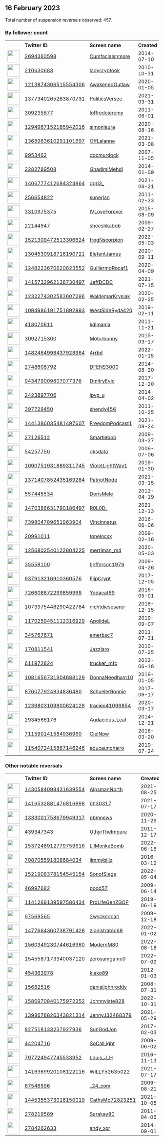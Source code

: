 
## 16 February 2023
Total number of suspension reversals observed: 457.

### By follower count
<table><tr><th></th><th align="left">Twitter ID</th><th align="left">Screen name</th>
<th align="left">Created</th><th align="left">Status</th><th align="left">Suspended</th><th align="left">Followers</th>
<tr><td><a href="https://pbs.twimg.com/profile_images/933505293245280257/3sefPJRO_normal.jpg"><img src="https://pbs.twimg.com/profile_images/933505293245280257/3sefPJRO_normal.jpg" width="40px" height="40px" align="center"/></a></td><td><a href="https://twitter.com/intent/user?user_id=2694360598">2694360598</a></td><td><a href="https://twitter.com/Cumfacialsnmore">Cumfacialsnmore</a></td><td>2014-07-10</td><td align="center"></td><td>2023-02-07</td><td>741772</td></tr>
<tr><td><a href="https://pbs.twimg.com/profile_images/1657405587418652675/zZNI3nuB_normal.jpg"><img src="https://pbs.twimg.com/profile_images/1657405587418652675/zZNI3nuB_normal.jpg" width="40px" height="40px" align="center"/></a></td><td><a href="https://twitter.com/intent/user?user_id=210630683">210630683</a></td><td><a href="https://twitter.com/ladycryptook">ladycryptook</a></td><td>2010-10-31</td><td align="center"></td><td>2023-01-25</td><td>404360</td></tr>
<tr><td><a href="https://pbs.twimg.com/profile_images/1343628597311852545/8m4myrBg_normal.jpg"><img src="https://pbs.twimg.com/profile_images/1343628597311852545/8m4myrBg_normal.jpg" width="40px" height="40px" align="center"/></a></td><td><a href="https://twitter.com/intent/user?user_id=1213874306515554306">1213874306515554306</a></td><td><a href="https://twitter.com/AwakenedOutlaw">AwakenedOutlaw</a></td><td>2020-01-05</td><td align="center"></td><td></td><td>161307</td></tr>
<tr><td><a href="https://pbs.twimg.com/profile_images/1660272770943533057/5skxf90p_normal.jpg"><img src="https://pbs.twimg.com/profile_images/1660272770943533057/5skxf90p_normal.jpg" width="40px" height="40px" align="center"/></a></td><td><a href="https://twitter.com/intent/user?user_id=1377340265283870731">1377340265283870731</a></td><td><a href="https://twitter.com/PoliticsVersee">PoliticsVersee</a></td><td>2021-03-31</td><td align="center"></td><td>2023-01-06</td><td>42877</td></tr>
<tr><td><a href="https://pbs.twimg.com/profile_images/1651042672784596994/nYoBkvYm_normal.jpg"><img src="https://pbs.twimg.com/profile_images/1651042672784596994/nYoBkvYm_normal.jpg" width="40px" height="40px" align="center"/></a></td><td><a href="https://twitter.com/intent/user?user_id=309235877">309235877</a></td><td><a href="https://twitter.com/loffredojeremy">loffredojeremy</a></td><td>2011-06-01</td><td align="center"></td><td>2023-02-13</td><td>35778</td></tr>
<tr><td><a href="https://pbs.twimg.com/profile_images/1570080962045698048/E6IBsHdR_normal.jpg"><img src="https://pbs.twimg.com/profile_images/1570080962045698048/E6IBsHdR_normal.jpg" width="40px" height="40px" align="center"/></a></td><td><a href="https://twitter.com/intent/user?user_id=1294967152185942016">1294967152185942016</a></td><td><a href="https://twitter.com/simonleura">simonleura</a></td><td>2020-08-16</td><td align="center">🔒</td><td>2022-09-18</td><td>25929</td></tr>
<tr><td><a href="https://pbs.twimg.com/profile_images/1626628393214128128/UMKK9XjV_normal.jpg"><img src="https://pbs.twimg.com/profile_images/1626628393214128128/UMKK9XjV_normal.jpg" width="40px" height="40px" align="center"/></a></td><td><a href="https://twitter.com/intent/user?user_id=1368963610291101697">1368963610291101697</a></td><td><a href="https://twitter.com/OffLalanne">OffLalanne</a></td><td>2021-03-08</td><td align="center"></td><td></td><td>22857</td></tr>
<tr><td><a href="https://pbs.twimg.com/profile_images/1632873201633218560/MZebf8iB_normal.jpg"><img src="https://pbs.twimg.com/profile_images/1632873201633218560/MZebf8iB_normal.jpg" width="40px" height="40px" align="center"/></a></td><td><a href="https://twitter.com/intent/user?user_id=9953462">9953462</a></td><td><a href="https://twitter.com/docmurdock">docmurdock</a></td><td>2007-11-05</td><td align="center"></td><td></td><td>22027</td></tr>
<tr><td><a href="https://pbs.twimg.com/profile_images/1571404183043035137/pqgCEVuO_normal.jpg"><img src="https://pbs.twimg.com/profile_images/1571404183043035137/pqgCEVuO_normal.jpg" width="40px" height="40px" align="center"/></a></td><td><a href="https://twitter.com/intent/user?user_id=2282789508">2282789508</a></td><td><a href="https://twitter.com/GhadimiMehdi">GhadimiMehdi</a></td><td>2014-01-09</td><td align="center"></td><td>2023-01-01</td><td>21167</td></tr>
<tr><td><a href="https://pbs.twimg.com/profile_images/1663248464996597774/Xtglgxj3_normal.jpg"><img src="https://pbs.twimg.com/profile_images/1663248464996597774/Xtglgxj3_normal.jpg" width="40px" height="40px" align="center"/></a></td><td><a href="https://twitter.com/intent/user?user_id=1406777412684324864">1406777412684324864</a></td><td><a href="https://twitter.com/dgrl3_">dgrl3_</a></td><td>2021-06-21</td><td align="center">🔒</td><td>2022-08-13</td><td>20271</td></tr>
<tr><td><a href="https://pbs.twimg.com/profile_images/1351266903449366531/85x8GJ-o_normal.jpg"><img src="https://pbs.twimg.com/profile_images/1351266903449366531/85x8GJ-o_normal.jpg" width="40px" height="40px" align="center"/></a></td><td><a href="https://twitter.com/intent/user?user_id=256654822">256654822</a></td><td><a href="https://twitter.com/superjan">superjan</a></td><td>2011-02-23</td><td align="center"></td><td></td><td>18872</td></tr>
<tr><td><a href="https://pbs.twimg.com/profile_images/1526987391407312896/8UqnsnNk_normal.jpg"><img src="https://pbs.twimg.com/profile_images/1526987391407312896/8UqnsnNk_normal.jpg" width="40px" height="40px" align="center"/></a></td><td><a href="https://twitter.com/intent/user?user_id=3310975375">3310975375</a></td><td><a href="https://twitter.com/IVLoveForever">IVLoveForever</a></td><td>2015-08-09</td><td align="center"></td><td>2022-08-15</td><td>18584</td></tr>
<tr><td><a href="https://pbs.twimg.com/profile_images/1516411335701053449/nDYBP5Ay_normal.jpg"><img src="https://pbs.twimg.com/profile_images/1516411335701053449/nDYBP5Ay_normal.jpg" width="40px" height="40px" align="center"/></a></td><td><a href="https://twitter.com/intent/user?user_id=22144947">22144947</a></td><td><a href="https://twitter.com/sheeshkabob">sheeshkabob</a></td><td>2009-02-27</td><td align="center"></td><td>2022-10-20</td><td>18231</td></tr>
<tr><td><a href="https://pbs.twimg.com/profile_images/1531784880123695105/siBDocM2_normal.jpg"><img src="https://pbs.twimg.com/profile_images/1531784880123695105/siBDocM2_normal.jpg" width="40px" height="40px" align="center"/></a></td><td><a href="https://twitter.com/intent/user?user_id=1521309472513306624">1521309472513306624</a></td><td><a href="https://twitter.com/frogNscorpion">frogNscorpion</a></td><td>2022-05-03</td><td align="center"></td><td>2022-09-29</td><td>14946</td></tr>
<tr><td><a href="https://pbs.twimg.com/profile_images/1387551633274400769/-NUDD1JD_normal.jpg"><img src="https://pbs.twimg.com/profile_images/1387551633274400769/-NUDD1JD_normal.jpg" width="40px" height="40px" align="center"/></a></td><td><a href="https://twitter.com/intent/user?user_id=1304530918716190721">1304530918716190721</a></td><td><a href="https://twitter.com/ElefentJames">ElefentJames</a></td><td>2020-09-11</td><td align="center">🚫</td><td></td><td>13785</td></tr>
<tr><td><a href="https://pbs.twimg.com/profile_images/1248224421094912002/BmXYpdM1_normal.jpg"><img src="https://pbs.twimg.com/profile_images/1248224421094912002/BmXYpdM1_normal.jpg" width="40px" height="40px" align="center"/></a></td><td><a href="https://twitter.com/intent/user?user_id=1248223670620823552">1248223670620823552</a></td><td><a href="https://twitter.com/GuillermoRocaf1">GuillermoRocaf1</a></td><td>2020-04-09</td><td align="center"></td><td>2022-06-29</td><td>12607</td></tr>
<tr><td><a href="https://pbs.twimg.com/profile_images/1652156570677985281/dfBAjO2X_normal.jpg"><img src="https://pbs.twimg.com/profile_images/1652156570677985281/dfBAjO2X_normal.jpg" width="40px" height="40px" align="center"/></a></td><td><a href="https://twitter.com/intent/user?user_id=1415732962138730497">1415732962138730497</a></td><td><a href="https://twitter.com/JeffDCDC">JeffDCDC</a></td><td>2021-07-15</td><td align="center"></td><td>2022-10-31</td><td>12052</td></tr>
<tr><td><a href="https://pbs.twimg.com/profile_images/1232275426917126144/Q7bt7ii7_normal.jpg"><img src="https://pbs.twimg.com/profile_images/1232275426917126144/Q7bt7ii7_normal.jpg" width="40px" height="40px" align="center"/></a></td><td><a href="https://twitter.com/intent/user?user_id=1232274302583607296">1232274302583607296</a></td><td><a href="https://twitter.com/WaldemarKrysiak">WaldemarKrysiak</a></td><td>2020-02-25</td><td align="center"></td><td></td><td>11223</td></tr>
<tr><td><a href="https://pbs.twimg.com/profile_images/1640721112610000898/IcNfmN5H_normal.jpg"><img src="https://pbs.twimg.com/profile_images/1640721112610000898/IcNfmN5H_normal.jpg" width="40px" height="40px" align="center"/></a></td><td><a href="https://twitter.com/intent/user?user_id=1094986191751892993">1094986191751892993</a></td><td><a href="https://twitter.com/WestSideRyda420">WestSideRyda420</a></td><td>2019-02-11</td><td align="center"></td><td></td><td>10985</td></tr>
<tr><td><a href="https://pbs.twimg.com/profile_images/1136047169771900931/dAj1zZVG_normal.png"><img src="https://pbs.twimg.com/profile_images/1136047169771900931/dAj1zZVG_normal.png" width="40px" height="40px" align="center"/></a></td><td><a href="https://twitter.com/intent/user?user_id=418070611">418070611</a></td><td><a href="https://twitter.com/kdlmama">kdlmama</a></td><td>2011-11-21</td><td align="center"></td><td></td><td>9589</td></tr>
<tr><td><a href="https://pbs.twimg.com/profile_images/954090058625073152/TuYwYc0H_normal.jpg"><img src="https://pbs.twimg.com/profile_images/954090058625073152/TuYwYc0H_normal.jpg" width="40px" height="40px" align="center"/></a></td><td><a href="https://twitter.com/intent/user?user_id=3092715300">3092715300</a></td><td><a href="https://twitter.com/Motorbunny">Motorbunny</a></td><td>2015-03-17</td><td align="center"></td><td>2022-06-23</td><td>9438</td></tr>
<tr><td><a href="https://pbs.twimg.com/profile_images/1650846544755556353/QLx1sFVT_normal.jpg"><img src="https://pbs.twimg.com/profile_images/1650846544755556353/QLx1sFVT_normal.jpg" width="40px" height="40px" align="center"/></a></td><td><a href="https://twitter.com/intent/user?user_id=1482464998437928964">1482464998437928964</a></td><td><a href="https://twitter.com/4rrbd">4rrbd</a></td><td>2022-01-15</td><td align="center"></td><td>2022-11-10</td><td>9114</td></tr>
<tr><td><a href="https://pbs.twimg.com/profile_images/1361984310153269249/npXmCpq3_normal.jpg"><img src="https://pbs.twimg.com/profile_images/1361984310153269249/npXmCpq3_normal.jpg" width="40px" height="40px" align="center"/></a></td><td><a href="https://twitter.com/intent/user?user_id=2748608792">2748608792</a></td><td><a href="https://twitter.com/DFENS3000">DFENS3000</a></td><td>2014-08-20</td><td align="center"></td><td></td><td>8829</td></tr>
<tr><td><a href="https://pbs.twimg.com/profile_images/1575448147463208963/nkLn0g3Q_normal.jpg"><img src="https://pbs.twimg.com/profile_images/1575448147463208963/nkLn0g3Q_normal.jpg" width="40px" height="40px" align="center"/></a></td><td><a href="https://twitter.com/intent/user?user_id=943479009807077376">943479009807077376</a></td><td><a href="https://twitter.com/DmitryEvic">DmitryEvic</a></td><td>2017-12-20</td><td align="center"></td><td>2022-10-25</td><td>8644</td></tr>
<tr><td><a href="https://pbs.twimg.com/profile_images/1658146866956234752/SSamUjdJ_normal.jpg"><img src="https://pbs.twimg.com/profile_images/1658146866956234752/SSamUjdJ_normal.jpg" width="40px" height="40px" align="center"/></a></td><td><a href="https://twitter.com/intent/user?user_id=2423897706">2423897706</a></td><td><a href="https://twitter.com/jpvp_u">jpvp_u</a></td><td>2014-04-02</td><td align="center"></td><td>2022-06-07</td><td>8189</td></tr>
<tr><td><a href="https://pbs.twimg.com/profile_images/1457424326261723144/VegEVzP3_normal.jpg"><img src="https://pbs.twimg.com/profile_images/1457424326261723144/VegEVzP3_normal.jpg" width="40px" height="40px" align="center"/></a></td><td><a href="https://twitter.com/intent/user?user_id=397729450">397729450</a></td><td><a href="https://twitter.com/shendy456">shendy456</a></td><td>2011-10-25</td><td align="center"></td><td>2022-04-27</td><td>7314</td></tr>
<tr><td><a href="https://pbs.twimg.com/profile_images/1498353715543162883/YqzFZfE6_normal.jpg"><img src="https://pbs.twimg.com/profile_images/1498353715543162883/YqzFZfE6_normal.jpg" width="40px" height="40px" align="center"/></a></td><td><a href="https://twitter.com/intent/user?user_id=1441386035481497607">1441386035481497607</a></td><td><a href="https://twitter.com/FreedomPodcast1">FreedomPodcast1</a></td><td>2021-09-24</td><td align="center"></td><td>2022-06-09</td><td>7028</td></tr>
<tr><td><a href="https://pbs.twimg.com/profile_images/1361527678495506432/JgrMhXcZ_normal.jpg"><img src="https://pbs.twimg.com/profile_images/1361527678495506432/JgrMhXcZ_normal.jpg" width="40px" height="40px" align="center"/></a></td><td><a href="https://twitter.com/intent/user?user_id=27126512">27126512</a></td><td><a href="https://twitter.com/Smartiebob">Smartiebob</a></td><td>2009-03-27</td><td align="center"></td><td>2022-10-23</td><td>6917</td></tr>
<tr><td><a href="https://pbs.twimg.com/profile_images/819319941023219712/ugyo9DpS_normal.jpg"><img src="https://pbs.twimg.com/profile_images/819319941023219712/ugyo9DpS_normal.jpg" width="40px" height="40px" align="center"/></a></td><td><a href="https://twitter.com/intent/user?user_id=54257750">54257750</a></td><td><a href="https://twitter.com/dksdata">dksdata</a></td><td>2009-07-06</td><td align="center"></td><td>2022-08-24</td><td>6676</td></tr>
<tr><td><a href="https://pbs.twimg.com/profile_images/1628821491289817088/OqBoHvvP_normal.jpg"><img src="https://pbs.twimg.com/profile_images/1628821491289817088/OqBoHvvP_normal.jpg" width="40px" height="40px" align="center"/></a></td><td><a href="https://twitter.com/intent/user?user_id=1090751931889311745">1090751931889311745</a></td><td><a href="https://twitter.com/VioletLightWav1">VioletLightWav1</a></td><td>2019-01-30</td><td align="center"></td><td></td><td>5766</td></tr>
<tr><td><a href="https://pbs.twimg.com/profile_images/1626196702985355264/j_7_QLuB_normal.jpg"><img src="https://pbs.twimg.com/profile_images/1626196702985355264/j_7_QLuB_normal.jpg" width="40px" height="40px" align="center"/></a></td><td><a href="https://twitter.com/intent/user?user_id=1371407852435169284">1371407852435169284</a></td><td><a href="https://twitter.com/PatriotNode">PatriotNode</a></td><td>2021-03-15</td><td align="center">🚫</td><td>2022-04-30</td><td>5518</td></tr>
<tr><td><a href="https://pbs.twimg.com/profile_images/1529403165619240960/3iZ0wAJ3_normal.jpg"><img src="https://pbs.twimg.com/profile_images/1529403165619240960/3iZ0wAJ3_normal.jpg" width="40px" height="40px" align="center"/></a></td><td><a href="https://twitter.com/intent/user?user_id=557445534">557445534</a></td><td><a href="https://twitter.com/DorisMele">DorisMele</a></td><td>2012-04-19</td><td align="center"></td><td>2022-07-16</td><td>5327</td></tr>
<tr><td><a href="https://pbs.twimg.com/profile_images/1630685024654618628/1t_57_7n_normal.jpg"><img src="https://pbs.twimg.com/profile_images/1630685024654618628/1t_57_7n_normal.jpg" width="40px" height="40px" align="center"/></a></td><td><a href="https://twitter.com/intent/user?user_id=1470386631790186497">1470386631790186497</a></td><td><a href="https://twitter.com/R0L0D_">R0L0D_</a></td><td>2021-12-13</td><td align="center"></td><td>2022-06-05</td><td>5188</td></tr>
<tr><td><a href="https://pbs.twimg.com/profile_images/1626403255289774081/a92F7P2I_normal.jpg"><img src="https://pbs.twimg.com/profile_images/1626403255289774081/a92F7P2I_normal.jpg" width="40px" height="40px" align="center"/></a></td><td><a href="https://twitter.com/intent/user?user_id=739804789651963904">739804789651963904</a></td><td><a href="https://twitter.com/Vincinnatus">Vincinnatus</a></td><td>2016-06-06</td><td align="center"></td><td></td><td>5031</td></tr>
<tr><td><a href="https://pbs.twimg.com/profile_images/1627450003856977920/XtX8CkH4_normal.jpg"><img src="https://pbs.twimg.com/profile_images/1627450003856977920/XtX8CkH4_normal.jpg" width="40px" height="40px" align="center"/></a></td><td><a href="https://twitter.com/intent/user?user_id=20991011">20991011</a></td><td><a href="https://twitter.com/tonelocxx">tonelocxx</a></td><td>2009-02-16</td><td align="center"></td><td></td><td>4892</td></tr>
<tr><td><a href="https://pbs.twimg.com/profile_images/1404685598716166150/MDQvDGJG_normal.jpg"><img src="https://pbs.twimg.com/profile_images/1404685598716166150/MDQvDGJG_normal.jpg" width="40px" height="40px" align="center"/></a></td><td><a href="https://twitter.com/intent/user?user_id=1256802540122804225">1256802540122804225</a></td><td><a href="https://twitter.com/merriman_md">merriman_md</a></td><td>2020-05-03</td><td align="center"></td><td>2022-06-13</td><td>4872</td></tr>
<tr><td><a href="https://pbs.twimg.com/profile_images/184946497/moi2_normal.jpg"><img src="https://pbs.twimg.com/profile_images/184946497/moi2_normal.jpg" width="40px" height="40px" align="center"/></a></td><td><a href="https://twitter.com/intent/user?user_id=35558100">35558100</a></td><td><a href="https://twitter.com/tjefferson1976">tjefferson1976</a></td><td>2009-04-26</td><td align="center"></td><td></td><td>4816</td></tr>
<tr><td><a href="https://pbs.twimg.com/profile_images/1019673975725678592/qciBWYR-_normal.jpg"><img src="https://pbs.twimg.com/profile_images/1019673975725678592/qciBWYR-_normal.jpg" width="40px" height="40px" align="center"/></a></td><td><a href="https://twitter.com/intent/user?user_id=937913216910360576">937913216910360576</a></td><td><a href="https://twitter.com/FlipCrypt">FlipCrypt</a></td><td>2017-12-05</td><td align="center"></td><td></td><td>4681</td></tr>
<tr><td><a href="https://pbs.twimg.com/profile_images/1020527394699038720/jwExjCog_normal.jpg"><img src="https://pbs.twimg.com/profile_images/1020527394699038720/jwExjCog_normal.jpg" width="40px" height="40px" align="center"/></a></td><td><a href="https://twitter.com/intent/user?user_id=726608872299859968">726608872299859968</a></td><td><a href="https://twitter.com/Yodacat69">Yodacat69</a></td><td>2016-05-01</td><td align="center"></td><td></td><td>4450</td></tr>
<tr><td><a href="https://pbs.twimg.com/profile_images/1627317361161211904/OuhYPBqB_normal.jpg"><img src="https://pbs.twimg.com/profile_images/1627317361161211904/OuhYPBqB_normal.jpg" width="40px" height="40px" align="center"/></a></td><td><a href="https://twitter.com/intent/user?user_id=1073975448290422784">1073975448290422784</a></td><td><a href="https://twitter.com/nichtdiesesarer">nichtdiesesarer</a></td><td>2018-12-15</td><td align="center">👋</td><td>2022-05-25</td><td>4321</td></tr>
<tr><td><a href="https://pbs.twimg.com/profile_images/1625056194485276675/2o227pDR_normal.jpg"><img src="https://pbs.twimg.com/profile_images/1625056194485276675/2o227pDR_normal.jpg" width="40px" height="40px" align="center"/></a></td><td><a href="https://twitter.com/intent/user?user_id=1170259451112316929">1170259451112316929</a></td><td><a href="https://twitter.com/ApolideL">ApolideL</a></td><td>2019-09-07</td><td align="center"></td><td>2022-10-18</td><td>4259</td></tr>
<tr><td><a href="https://pbs.twimg.com/profile_images/1659621481070903314/zuVuvEbS_normal.jpg"><img src="https://pbs.twimg.com/profile_images/1659621481070903314/zuVuvEbS_normal.jpg" width="40px" height="40px" align="center"/></a></td><td><a href="https://twitter.com/intent/user?user_id=345767671">345767671</a></td><td><a href="https://twitter.com/emerbsc7">emerbsc7</a></td><td>2011-07-31</td><td align="center"></td><td></td><td>4205</td></tr>
<tr><td><a href="https://pbs.twimg.com/profile_images/1626606201642549248/akWPnvFR_normal.jpg"><img src="https://pbs.twimg.com/profile_images/1626606201642549248/akWPnvFR_normal.jpg" width="40px" height="40px" align="center"/></a></td><td><a href="https://twitter.com/intent/user?user_id=170811541">170811541</a></td><td><a href="https://twitter.com/Jazzlaro">Jazzlaro</a></td><td>2010-07-25</td><td align="center"></td><td></td><td>4130</td></tr>
<tr><td><a href="https://pbs.twimg.com/profile_images/1646900494206640129/ctxKdMoa_normal.jpg"><img src="https://pbs.twimg.com/profile_images/1646900494206640129/ctxKdMoa_normal.jpg" width="40px" height="40px" align="center"/></a></td><td><a href="https://twitter.com/intent/user?user_id=611972824">611972824</a></td><td><a href="https://twitter.com/trucker_mfc">trucker_mfc</a></td><td>2012-06-18</td><td align="center"></td><td>2022-11-30</td><td>4040</td></tr>
<tr><td><a href="https://pbs.twimg.com/profile_images/1504925906565058561/O5GPHfw0_normal.jpg"><img src="https://pbs.twimg.com/profile_images/1504925906565058561/O5GPHfw0_normal.jpg" width="40px" height="40px" align="center"/></a></td><td><a href="https://twitter.com/intent/user?user_id=1081656731904688129">1081656731904688129</a></td><td><a href="https://twitter.com/DonnaNeedham10">DonnaNeedham10</a></td><td>2019-01-05</td><td align="center">🚫</td><td>2022-08-21</td><td>4005</td></tr>
<tr><td><a href="https://pbs.twimg.com/profile_images/1284935100837371905/DDqY5TSk_normal.jpg"><img src="https://pbs.twimg.com/profile_images/1284935100837371905/DDqY5TSk_normal.jpg" width="40px" height="40px" align="center"/></a></td><td><a href="https://twitter.com/intent/user?user_id=876077924834836480">876077924834836480</a></td><td><a href="https://twitter.com/SchuelerRonnie">SchuelerRonnie</a></td><td>2017-06-17</td><td align="center"></td><td></td><td>3799</td></tr>
<tr><td><a href="https://pbs.twimg.com/profile_images/1239803302444965890/t65fJ9Pl_normal.jpg"><img src="https://pbs.twimg.com/profile_images/1239803302444965890/t65fJ9Pl_normal.jpg" width="40px" height="40px" align="center"/></a></td><td><a href="https://twitter.com/intent/user?user_id=1239803109800624128">1239803109800624128</a></td><td><a href="https://twitter.com/tracieo41096854">tracieo41096854</a></td><td>2020-03-17</td><td align="center"></td><td>2022-09-16</td><td>3721</td></tr>
<tr><td><a href="https://pbs.twimg.com/profile_images/1646692583559647233/PtjftYM__normal.jpg"><img src="https://pbs.twimg.com/profile_images/1646692583559647233/PtjftYM__normal.jpg" width="40px" height="40px" align="center"/></a></td><td><a href="https://twitter.com/intent/user?user_id=2934566176">2934566176</a></td><td><a href="https://twitter.com/Audacious_Leaf">Audacious_Leaf</a></td><td>2014-12-21</td><td align="center">🚫</td><td></td><td>3643</td></tr>
<tr><td><a href="https://pbs.twimg.com/profile_images/890040435216928768/p8boBRZ2_normal.jpg"><img src="https://pbs.twimg.com/profile_images/890040435216928768/p8boBRZ2_normal.jpg" width="40px" height="40px" align="center"/></a></td><td><a href="https://twitter.com/intent/user?user_id=711590141584936960">711590141584936960</a></td><td><a href="https://twitter.com/CielNow">CielNow</a></td><td>2016-03-20</td><td align="center"></td><td>2022-07-17</td><td>3554</td></tr>
<tr><td><a href="https://pbs.twimg.com/profile_images/1634249260089614351/EEodMlhr_normal.jpg"><img src="https://pbs.twimg.com/profile_images/1634249260089614351/EEodMlhr_normal.jpg" width="40px" height="40px" align="center"/></a></td><td><a href="https://twitter.com/intent/user?user_id=1154072415867146246">1154072415867146246</a></td><td><a href="https://twitter.com/educaunchairo">educaunchairo</a></td><td>2019-07-24</td><td align="center"></td><td></td><td>3451</td></tr>
</table>

### Other notable reversals
<table><tr><th></th><th align="left">Twitter ID</th><th align="left">Screen name</th>
<th align="left">Created</th><th align="left">Status</th><th align="left">Suspended</th><th align="left">Followers</th>
<tr><td><a href="https://pbs.twimg.com/profile_images/1626445356933296130/X1hf85Ux_normal.jpg"><img src="https://pbs.twimg.com/profile_images/1626445356933296130/X1hf85Ux_normal.jpg" width="40px" height="40px" align="center"/></a></td><td><a href="https://twitter.com/intent/user?user_id=1430584098431639554">1430584098431639554</a></td><td><a href="https://twitter.com/AlpsmanNorth">AlpsmanNorth</a></td><td>2021-08-25</td><td align="center"></td><td>2022-07-15</td><td>1086</td></tr>
<tr><td><a href="https://pbs.twimg.com/profile_images/1515140839500132356/-zIcg0MK_normal.jpg"><img src="https://pbs.twimg.com/profile_images/1515140839500132356/-zIcg0MK_normal.jpg" width="40px" height="40px" align="center"/></a></td><td><a href="https://twitter.com/intent/user?user_id=1416532881476816898">1416532881476816898</a></td><td><a href="https://twitter.com/bh30317">bh30317</a></td><td>2021-07-17</td><td align="center"></td><td>2023-02-12</td><td>2116</td></tr>
<tr><td><a href="https://pbs.twimg.com/profile_images/1440056248632688640/YvZsPPFK_normal.jpg"><img src="https://pbs.twimg.com/profile_images/1440056248632688640/YvZsPPFK_normal.jpg" width="40px" height="40px" align="center"/></a></td><td><a href="https://twitter.com/intent/user?user_id=1333001758679949317">1333001758679949317</a></td><td><a href="https://twitter.com/pbmnews">pbmnews</a></td><td>2020-11-29</td><td align="center"></td><td>2022-11-28</td><td>1946</td></tr>
<tr><td><a href="https://pbs.twimg.com/profile_images/1649887382651428869/90Z8K4Ys_normal.jpg"><img src="https://pbs.twimg.com/profile_images/1649887382651428869/90Z8K4Ys_normal.jpg" width="40px" height="40px" align="center"/></a></td><td><a href="https://twitter.com/intent/user?user_id=439347343">439347343</a></td><td><a href="https://twitter.com/UthyrTheImpure">UthyrTheImpure</a></td><td>2011-12-17</td><td align="center"></td><td>2022-09-29</td><td>754</td></tr>
<tr><td><a href="https://pbs.twimg.com/profile_images/1631473324457861120/OJX_kIIN_normal.jpg"><img src="https://pbs.twimg.com/profile_images/1631473324457861120/OJX_kIIN_normal.jpg" width="40px" height="40px" align="center"/></a></td><td><a href="https://twitter.com/intent/user?user_id=1537248912779759616">1537248912779759616</a></td><td><a href="https://twitter.com/LilMonkeBomb">LilMonkeBomb</a></td><td>2022-06-16</td><td align="center">🔒</td><td>2022-10-28</td><td>536</td></tr>
<tr><td><a href="https://pbs.twimg.com/profile_images/1652780883693240323/M_1iXnLn_normal.jpg"><img src="https://pbs.twimg.com/profile_images/1652780883693240323/M_1iXnLn_normal.jpg" width="40px" height="40px" align="center"/></a></td><td><a href="https://twitter.com/intent/user?user_id=708705591808684034">708705591808684034</a></td><td><a href="https://twitter.com/jimmybillz">jimmybillz</a></td><td>2016-03-12</td><td align="center"></td><td>2023-02-07</td><td>758</td></tr>
<tr><td><a href="https://pbs.twimg.com/profile_images/1522269329638711296/V6-PuJZQ_normal.jpg"><img src="https://pbs.twimg.com/profile_images/1522269329638711296/V6-PuJZQ_normal.jpg" width="40px" height="40px" align="center"/></a></td><td><a href="https://twitter.com/intent/user?user_id=1521908378154545154">1521908378154545154</a></td><td><a href="https://twitter.com/SonofSiege">SonofSiege</a></td><td>2022-05-04</td><td align="center"></td><td>2022-10-03</td><td>53</td></tr>
<tr><td><a href="https://pbs.twimg.com/profile_images/806967336712273920/xOBVgL3n_normal.jpg"><img src="https://pbs.twimg.com/profile_images/806967336712273920/xOBVgL3n_normal.jpg" width="40px" height="40px" align="center"/></a></td><td><a href="https://twitter.com/intent/user?user_id=46997682">46997682</a></td><td><a href="https://twitter.com/pood57">pood57</a></td><td>2009-06-14</td><td align="center"></td><td>2022-11-12</td><td>1499</td></tr>
<tr><td><a href="https://pbs.twimg.com/profile_images/1596330236039335940/RG0SwIcj_normal.jpg"><img src="https://pbs.twimg.com/profile_images/1596330236039335940/RG0SwIcj_normal.jpg" width="40px" height="40px" align="center"/></a></td><td><a href="https://twitter.com/intent/user?user_id=1141269139597586434">1141269139597586434</a></td><td><a href="https://twitter.com/ProLifeGenZGOP">ProLifeGenZGOP</a></td><td>2019-06-19</td><td align="center">👋</td><td>2023-01-11</td><td>3</td></tr>
<tr><td><a href="https://pbs.twimg.com/profile_images/495358766309978112/Zvxpq4PI_normal.jpeg"><img src="https://pbs.twimg.com/profile_images/495358766309978112/Zvxpq4PI_normal.jpeg" width="40px" height="40px" align="center"/></a></td><td><a href="https://twitter.com/intent/user?user_id=97569565">97569565</a></td><td><a href="https://twitter.com/2wyckedcarl">2wyckedcarl</a></td><td>2009-12-18</td><td align="center"></td><td>2022-09-22</td><td>1097</td></tr>
<tr><td><a href="https://pbs.twimg.com/profile_images/1477670354499870739/jQXF8htk_normal.jpg"><img src="https://pbs.twimg.com/profile_images/1477670354499870739/jQXF8htk_normal.jpg" width="40px" height="40px" align="center"/></a></td><td><a href="https://twitter.com/intent/user?user_id=1477664360738791428">1477664360738791428</a></td><td><a href="https://twitter.com/zionistrabbi69">zionistrabbi69</a></td><td>2022-01-02</td><td align="center"></td><td>2022-05-10</td><td>37</td></tr>
<tr><td><a href="https://pbs.twimg.com/profile_images/1560350075393638401/f5osHGLt_normal.jpg"><img src="https://pbs.twimg.com/profile_images/1560350075393638401/f5osHGLt_normal.jpg" width="40px" height="40px" align="center"/></a></td><td><a href="https://twitter.com/intent/user?user_id=1560349230744616960">1560349230744616960</a></td><td><a href="https://twitter.com/ModernM80">ModernM80</a></td><td>2022-08-18</td><td align="center">🚫</td><td>2022-10-06</td><td>76</td></tr>
<tr><td><a href="https://pbs.twimg.com/profile_images/1661904773656768513/urilE8Jk_normal.jpg"><img src="https://pbs.twimg.com/profile_images/1661904773656768513/urilE8Jk_normal.jpg" width="40px" height="40px" align="center"/></a></td><td><a href="https://twitter.com/intent/user?user_id=1545587173340037120">1545587173340037120</a></td><td><a href="https://twitter.com/zerosumgame0">zerosumgame0</a></td><td>2022-07-09</td><td align="center">👋</td><td>2022-10-10</td><td>235</td></tr>
<tr><td><a href="https://pbs.twimg.com/profile_images/1046987551263928322/_vkR6V4O_normal.jpg"><img src="https://pbs.twimg.com/profile_images/1046987551263928322/_vkR6V4O_normal.jpg" width="40px" height="40px" align="center"/></a></td><td><a href="https://twitter.com/intent/user?user_id=454363978">454363978</a></td><td><a href="https://twitter.com/kieko89">kieko89</a></td><td>2012-01-03</td><td align="center"></td><td>2023-01-20</td><td>449</td></tr>
<tr><td><a href="https://pbs.twimg.com/profile_images/1659300728303697921/nHe2r_LE_normal.jpg"><img src="https://pbs.twimg.com/profile_images/1659300728303697921/nHe2r_LE_normal.jpg" width="40px" height="40px" align="center"/></a></td><td><a href="https://twitter.com/intent/user?user_id=15682516">15682516</a></td><td><a href="https://twitter.com/danieljohnroddy">danieljohnroddy</a></td><td>2008-07-31</td><td align="center"></td><td>2023-01-27</td><td>258</td></tr>
<tr><td><a href="https://pbs.twimg.com/profile_images/1586975119594905600/sPhvCQ6Y_normal.jpg"><img src="https://pbs.twimg.com/profile_images/1586975119594905600/sPhvCQ6Y_normal.jpg" width="40px" height="40px" align="center"/></a></td><td><a href="https://twitter.com/intent/user?user_id=1586970840175972352">1586970840175972352</a></td><td><a href="https://twitter.com/Johnnylate828">Johnnylate828</a></td><td>2022-10-31</td><td align="center"></td><td>2023-01-15</td><td>76</td></tr>
<tr><td><a href="https://pbs.twimg.com/profile_images/1398679099388809218/cqriup0b_normal.jpg"><img src="https://pbs.twimg.com/profile_images/1398679099388809218/cqriup0b_normal.jpg" width="40px" height="40px" align="center"/></a></td><td><a href="https://twitter.com/intent/user?user_id=1398678826343821314">1398678826343821314</a></td><td><a href="https://twitter.com/JennyJ32468379">JennyJ32468379</a></td><td>2021-05-29</td><td align="center"></td><td>2022-10-31</td><td>58</td></tr>
<tr><td><a href="https://pbs.twimg.com/profile_images/1404624987219283973/LAGqa5NP_normal.jpg"><img src="https://pbs.twimg.com/profile_images/1404624987219283973/LAGqa5NP_normal.jpg" width="40px" height="40px" align="center"/></a></td><td><a href="https://twitter.com/intent/user?user_id=827518133237927936">827518133237927936</a></td><td><a href="https://twitter.com/SunGodJon">SunGodJon</a></td><td>2017-02-03</td><td align="center">🚫</td><td>2022-07-07</td><td>1751</td></tr>
<tr><td><a href="https://pbs.twimg.com/profile_images/1656422735789326336/PygF1Wz0_normal.jpg"><img src="https://pbs.twimg.com/profile_images/1656422735789326336/PygF1Wz0_normal.jpg" width="40px" height="40px" align="center"/></a></td><td><a href="https://twitter.com/intent/user?user_id=44204716">44204716</a></td><td><a href="https://twitter.com/SoCalLight">SoCalLight</a></td><td>2009-06-02</td><td align="center"></td><td>2022-06-16</td><td>642</td></tr>
<tr><td><a href="https://pbs.twimg.com/profile_images/1663637419512541198/YqrX9gE6_normal.jpg"><img src="https://pbs.twimg.com/profile_images/1663637419512541198/YqrX9gE6_normal.jpg" width="40px" height="40px" align="center"/></a></td><td><a href="https://twitter.com/intent/user?user_id=797724947745533952">797724947745533952</a></td><td><a href="https://twitter.com/Louis_J_H">Louis_J_H</a></td><td>2016-11-13</td><td align="center"></td><td>2022-09-18</td><td>1227</td></tr>
<tr><td><a href="https://pbs.twimg.com/profile_images/1431655122862493702/5U3z3rHM_normal.jpg"><img src="https://pbs.twimg.com/profile_images/1431655122862493702/5U3z3rHM_normal.jpg" width="40px" height="40px" align="center"/></a></td><td><a href="https://twitter.com/intent/user?user_id=1416369920108122116">1416369920108122116</a></td><td><a href="https://twitter.com/WILLY52635022">WILLY52635022</a></td><td>2021-07-17</td><td align="center"></td><td>2022-07-17</td><td>480</td></tr>
<tr><td><a href="https://pbs.twimg.com/profile_images/832482095/laura_normal.jpg"><img src="https://pbs.twimg.com/profile_images/832482095/laura_normal.jpg" width="40px" height="40px" align="center"/></a></td><td><a href="https://twitter.com/intent/user?user_id=67546596">67546596</a></td><td><a href="https://twitter.com/_24_com">_24_com</a></td><td>2009-08-21</td><td align="center"></td><td>2023-01-13</td><td>1509</td></tr>
<tr><td><a href="https://pbs.twimg.com/profile_images/1636534929575280643/j3yZ2fHO_normal.jpg"><img src="https://pbs.twimg.com/profile_images/1636534929575280643/j3yZ2fHO_normal.jpg" width="40px" height="40px" align="center"/></a></td><td><a href="https://twitter.com/intent/user?user_id=1445355373016150019">1445355373016150019</a></td><td><a href="https://twitter.com/CathyMo72823251">CathyMo72823251</a></td><td>2021-10-05</td><td align="center"></td><td>2022-09-23</td><td>609</td></tr>
<tr><td><a href="https://pbs.twimg.com/profile_images/1506197957091155977/r-RD9Pmd_normal.jpg"><img src="https://pbs.twimg.com/profile_images/1506197957091155977/r-RD9Pmd_normal.jpg" width="40px" height="40px" align="center"/></a></td><td><a href="https://twitter.com/intent/user?user_id=278219589">278219589</a></td><td><a href="https://twitter.com/Sarakay80">Sarakay80</a></td><td>2011-04-06</td><td align="center"></td><td>2022-08-29</td><td>2597</td></tr>
<tr><td><a href="https://pbs.twimg.com/profile_images/1397370267307974662/xlHq5m-C_normal.jpg"><img src="https://pbs.twimg.com/profile_images/1397370267307974662/xlHq5m-C_normal.jpg" width="40px" height="40px" align="center"/></a></td><td><a href="https://twitter.com/intent/user?user_id=2784262633">2784262633</a></td><td><a href="https://twitter.com/andy_xor">andy_xor</a></td><td>2014-09-01</td><td align="center"></td><td>2022-09-16</td><td>597</td></tr>
</table>
